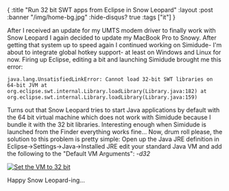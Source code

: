 {
  :title "Run 32 bit SWT apps from Eclipse in Snow Leopard"
  :layout :post
  :banner "/img/home-bg.jpg"
  :hide-disqus? true
  :tags ["it"]
}

After I received an update for my UMTS modem driver to finally work with Snow Leopard I again decided to update my MacBook Pro to Snowy. After getting that system up to speed again I continued working on Simidude- I'm about to integrate global hotkey support- at least on Windows and Linux for now. Firing up Eclipse, editing a bit and launching Simidude brought me this error:

    java.lang.UnsatisfiedLinkError: Cannot load 32-bit SWT libraries on 64-bit JVM at org.eclipse.swt.internal.Library.loadLibrary(Library.java:182) at org.eclipse.swt.internal.Library.loadLibrary(Library.java:159)

Turns out that Snow Leopard tries to start Java applications by default with the 64 bit virtual machine which does not work with Simidude because I bundle it with the 32 bit libraries. Interesting enough when Simidude is launched from the Finder everything works fine... Now, drum roll please, the solution to this problem is pretty simple: Open up the Java JRE definition in Eclipse-&gt;Settings-&gt;Java-&gt;Installed JRE edit your standard Java VM and add the following to the "Default VM Arguments": *-d32*

[![](/img/uploads/2009/09/edit_jre_32bit.jpg "Set the VM to 32 bit")](http://www.agynamix.de/wp-content/uploads/2009/09/edit_jre_32bit.jpg)

Happy Snow Leopard-ing...
